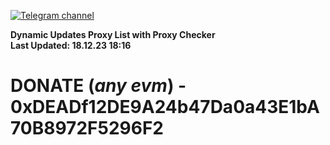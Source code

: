 [![Telegram channel](https://img.shields.io/endpoint?url=https://runkit.io/damiankrawczyk/telegram-badge/branches/master?url=https://t.me/n4z4v0d)](https://t.me/n4z4v0d) 

**Dynamic Updates Proxy List with Proxy Checker**  
**Last Updated: 18.12.23 18:16**

# DONATE (_any evm_) - 0xDEADf12DE9A24b47Da0a43E1bA70B8972F5296F2
